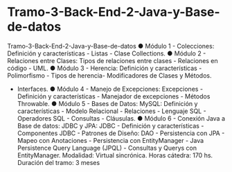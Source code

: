 # Tramo-3-Back-End-2-Java-y-Base-de-datos
Tramo-3-Back-End-2-Java-y-Base-de-datos
● Módulo 1 - Colecciones: Definición y características - Listas - Clase Collections.
● Módulo 2 - Relaciones entre Clases: Tipos de relaciones entre clases - Relaciones en código - UML. 
● Módulo 3 - Herencia: Definición y características - Polimorfismo - Tipos de herencia- Modificadores de Clases y Métodos.
- Interfaces.
● Módulo 4 - Manejo de Excepciones: Excepciones - Definición y características - Manejador de excepciones - Métodos Throwable. 
● Módulo 5 - Bases de Datos: MySQL: Definición y características - Modelo Relacional - Relaciones - Lenguaje SQL - Operadores SQL -
Consultas - Cláusulas. 
● Módulo 6 - Conexión Java a Base de datos: JDBC y JPA: JDBC - Definición y características - Componentes JDBC - Patrones de Diseño: 
DAO - Persistencia con JPA - Mapeo con Anotaciones - Persistencia con EntityManager - Java Persistence Query Language (JPQL) - 
Consultas y Querys con EntityManager. Modalidad: Virtual sincrónica. Horas cátedra: 170 hs. Duración del tramo: 3 meses
